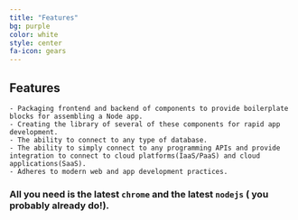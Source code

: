 ```yaml
---
title: "Features"
bg: purple
color: white
style: center
fa-icon: gears
---
```


## Features
    - Packaging frontend and backend of components to provide boilerplate blocks for assembling a Node app.
    - Creating the library of several of these components for rapid app development.
    - The ability to connect to any type of database.
    - The ability to simply connect to any programming APIs and provide integration to connect to cloud platforms(IaaS/PaaS) and cloud applications(SaaS).
    - Adheres to modern web and app development practices.



### All you need is the latest `chrome` and the latest `nodejs` ( you probably already do!). 

